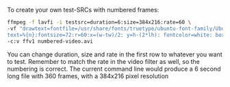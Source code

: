 To create your own test-SRCs with numbered frames:

```bash
ffmpeg -f lavfi -i testsrc=duration=6:size=384x216:rate=60 \
-vf "drawtext=fontfile=/usr/share/fonts/truetype/ubuntu-font-family/UbuntuMono-R.ttf:\
text=%{n}:fontsize=72:r=60:x=(w-tw)/2: y=h-(2*lh): fontcolor=white: box=1: boxcolor=0x00000099" \
-c:v ffv1 numbered-video.avi
```

You can change duration, size and rate in the first row to whatever you want to test. Remember to match the rate in the video filter as well, so the numbering is correct. 
The current command line would produce a 6 second long file with 360 frames, with a 384x216 pixel resolution
